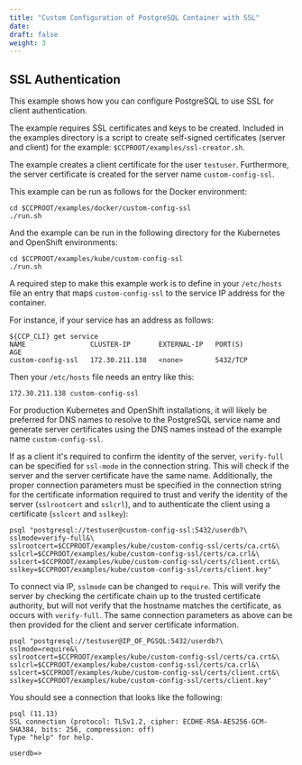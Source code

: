 ```yaml
---
title: "Custom Configuration of PostgreSQL Container with SSL"
date:
draft: false
weight: 3
---
```


## SSL Authentication

This example shows how you can configure PostgreSQL to use SSL for
client authentication.

The example requires SSL certificates and keys to be created.  Included in
the examples directory is a script to create self-signed certificates (server
and client) for the example: `$CCPROOT/examples/ssl-creator.sh`.

The example creates a client certificate for the user `testuser`.  Furthermore,
the server certificate is created for the server name `custom-config-ssl`.

This example can be run as follows for the Docker environment:
```
cd $CCPROOT/examples/docker/custom-config-ssl
./run.sh
```

And the example can be run in the following directory for the Kubernetes and OpenShift environments:
```
cd $CCPROOT/examples/kube/custom-config-ssl
./run.sh
```

A required step to make this example work is to define
in your `/etc/hosts` file an entry that maps `custom-config-ssl`
to the service IP address for the container.

For instance, if your service has an address as follows:
```
${CCP_CLI} get service
NAME                CLUSTER-IP       EXTERNAL-IP   PORT(S)                   AGE
custom-config-ssl   172.30.211.138   <none>        5432/TCP
```

Then your `/etc/hosts` file needs an entry like this:
```
172.30.211.138 custom-config-ssl
```

For production Kubernetes and OpenShift installations, it will likely be preferred for DNS
names to resolve to the PostgreSQL service name and generate
server certificates using the DNS names instead of the example
name `custom-config-ssl`.

If as a client it's required to confirm the identity of the server, `verify-full` can be
specified for `ssl-mode` in the connection string.  This will check if the server and the
server certificate have the same name.  Additionally, the proper connection parameters
must be specified in the connection string for the certificate information required to
trust and verify the identity of the server (`sslrootcert` and `sslcrl`), and to
authenticate the client using a certificate (`sslcert` and `sslkey`):

```
psql "postgresql://testuser@custom-config-ssl:5432/userdb?\
sslmode=verify-full&\
sslrootcert=$CCPROOT/examples/kube/custom-config-ssl/certs/ca.crt&\
sslcrl=$CCPROOT/examples/kube/custom-config-ssl/certs/ca.crl&\
sslcert=$CCPROOT/examples/kube/custom-config-ssl/certs/client.crt&\
sslkey=$CCPROOT/examples/kube/custom-config-ssl/certs/client.key"
```

To connect via IP, `sslmode` can be changed to `require`.  This will verify the server
by checking the certificate chain up to the trusted certificate authority, but will not
verify that the hostname matches the certificate, as occurs with `verify-full`.  The same
connection parameters as above can be then provided for the client and server certificate
information.

```
psql "postgresql://testuser@IP_OF_PGSQL:5432/userdb?\
sslmode=require&\
sslrootcert=$CCPROOT/examples/kube/custom-config-ssl/certs/ca.crt&\
sslcrl=$CCPROOT/examples/kube/custom-config-ssl/certs/ca.crl&\
sslcert=$CCPROOT/examples/kube/custom-config-ssl/certs/client.crt&\
sslkey=$CCPROOT/examples/kube/custom-config-ssl/certs/client.key"
```

You should see a connection that looks like the following:
```
psql (11.13)
SSL connection (protocol: TLSv1.2, cipher: ECDHE-RSA-AES256-GCM-SHA384, bits: 256, compression: off)
Type "help" for help.

userdb=>
```
